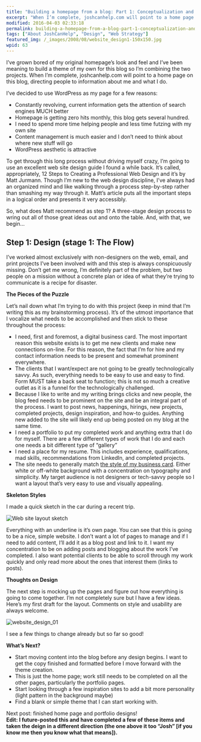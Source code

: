 ```yaml
---
title: "Building a homepage from a blog: Part 1: Conceptualization and Planning"
excerpt: "When I’m complete, joshcanhelp.com will point to a home page on this blog, directing people to information about me and what I do."
modified: 2016-04-03 02:33:18
permalink: building-a-homepage-from-a-blog-part-1-conceptualization-and-planning/index.html
tags: ["About JoshCanHelp", "Design", "Web Strategy"]
featured_img: /_images/2008/08/website_design1-150x150.jpg
wpid: 63
---
```



I’ve grown bored of my original homepage’s look and feel and I’ve been meaning to build a theme of my own for this blog so I’m combining the two projects. When I’m complete, joshcanhelp.com will point to a home page on this blog, directing people to information about me and what I do.

I’ve decided to use WordPress as my page for a few reasons:

- Constantly revolving, current information gets the attention of search engines MUCH better
- Homepage is getting zero hits monthly, this blog gets several hundred.
- I need to spend more time helping people and less time futzing with my own site
- Content management is much easier and I don’t need to think about where new stuff will go
- WordPress aesthetic is attractive

To get through this long process without driving myself crazy, I’m going to use an excellent web site design guide I found a while back. It’s called, appropriately, 12 Steps to Creating a Professional Web Design and it’s by Matt Jurmann. Though I’m new to the web design discipline, I’ve always had an organized mind and like walking through a process step-by-step rather than smashing my way through it. Matt’s article puts all the important steps in a logical order and presents it very accessibly.

So, what does Matt recommend as step 1? A three-stage design process to wring out all of those great ideas out and onto the table. And, with that, we begin…

## Step 1: Design (stage 1: The Flow)

I’ve worked almost exclusively with non-designers on the web, email, and print projects I’ve been involved with and this step is always conspicuously missing. Don’t get me wrong, I’m definitely part of the problem, but two people on a mission without a concrete plan or idea of what they’re trying to communicate is a recipe for disaster.

**The Pieces of the Puzzle**

Let’s nail down what I’m trying to do with this project (keep in mind that I’m writing this as my brainstorming process). It’s of the utmost importance that I vocalize what needs to be accomplished and then stick to these throughout the process:

- I need, first and foremost, a digital business card. The most important reason this website exists is to get me new clients and make new connections on-line. For this reason, the fact that I’m for hire and my contact information needs to be present and somewhat prominent everywhere.
- The clients that I want/expect are not going to be greatly technologically savvy. As such, everything needs to be easy to use and easy to find. Form MUST take a back seat to function; this is not so much a creative outlet as it is a funnel for the technologically challenged.
- Because I like to write and my writing brings clicks and new people, the blog feed needs to be prominent on the site and be an integral part of the process. I want to post news, happenings, hirings, new projects, completed projects, design inspiration, and how-to guides. Anything new added to the site will likely end up being posted on my blog at the same time.
- I need a portfolio to put my completed work and anything extra that I do for myself. There are a few different types of work that I do and each one needs a bit different type of “gallery”
- I need a place for my resume. This includes experience, qualifications, mad skills, recommendations from LinkedIn, and completed projects.
- The site needs to generally match [the style of my business card](/new-new-business-card-design-the-process-feedback/). Either white or off-white background with a concentration on typography and simplicity. My target audience is not designers or tech-savvy people so I want a layout that’s very easy to use and visually appealing.

**Skeleton Styles**

I made a quick sketch in the car during a recent trip.

![](/_images/2008/08/website_design.jpg "Web site layout sketch")

Everything with an underline is it’s own page. You can see that this is going to be a nice, simple website. I don’t want a lot of pages to manage and if I need to add content, I’ll add it as a blog post and link to it. I want my concentration to be on adding posts and blogging about the work I’ve completed. I also want potential clients to be able to scroll through my work quickly and only read more about the ones that interest them (links to posts).

**Thoughts on Design**

The next step is mocking up the pages and figure out how everything is going to come together. I’m not completely sure but I have a few ideas. Here’s my first draft for the layout. Comments on style and usability are always welcome.

![](/_images/2008/08/website_design_01.jpg "website_design_01")

I see a few things to change already but so far so good!

**What’s Next?**

- Start moving content into the blog before any design begins. I want to get the copy finished and formatted before I move forward with the theme creation.
- This is just the home page; work still needs to be completed on all the other pages, particularly the portfolio pages.
- Start looking through a few inspiration sites to add a bit more personality (light pattern in the background maybe)
- Find a blank or simple theme that I can start working with.

Next post: finished home page and portfolio designs!  
 **Edit: I future-posted this and have completed a few of these items and taken the deign in a different direction (the one above it too “Josh” \[if you know me then you know what that means\]).**
